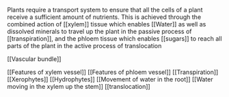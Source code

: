 Plants require a transport system to ensure that all the cells of a plant receive a sufficient amount of nutrients. This is achieved through the combined action of [[xylem]] tissue which enables [[Water]] as well as dissolved minerals to travel up the plant in the passive process of [[transpiration]], and the phloem tissue which enables [[sugars]] to reach all parts of the plant in the active process of translocation

[[Vascular bundle]]

[[Features of xylem vessel]]
[[Features of phloem vessel]]
[[Transpiration]]
[[Xerophytes]]
[[Hydrophytes]]
[[Movement of water in the root]]
[[Water moving in the xylem up the stem]]
[[translocation]]